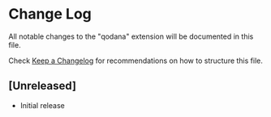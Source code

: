 # Change Log

All notable changes to the "qodana" extension will be documented in this file.

Check [Keep a Changelog](http://keepachangelog.com/) for recommendations on how to structure this file.

## [Unreleased]

- Initial release